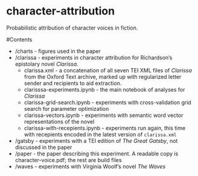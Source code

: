# character-attribution
Probabilistic attribution of character voices in fiction. 

#Contents
 - /charts - figures used in the paper
 - /clarissa - experiments in character attribution for Richardson’s epistolary novel _Clarissa_. 
   - clarissa.xml - a concatenation of all seven TEI XML files of _Clarissa_ from the Oxford Text archive, marked up with regularized letter sender and recipients to aid extraction. 
   - clarisssa-experiments.ipynb - the main notebook of analyses for _Clarissa_
   - clarissa-grid-search.ipynb - experiments with cross-validation grid search for parameter optimization
   - clarissa-vectors.ipynb - experiments with semantic word vector representations of the novel
   - clarissa-with-recepients.ipynb - experiments run again, this time with recepients encoded in the latest version of `clarissa.xml` 
 - /gatsby - experiments with a TEI edition of _The Great Gatsby_, not discussed in the paper
 - /paper - the paper describing this experiment. A readable copy is character-voice.pdf; the rest are build files
 - /waves - experiments with Virginia Woolf’s novel _The Waves_
